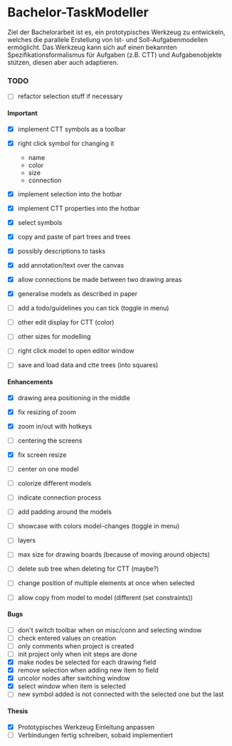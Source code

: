 # Bachelor-TaskModeller

Ziel der Bachelorarbeit ist es, ein prototypisches Werkzeug zu entwickeln, welches die parallele Erstellung von Ist- und Soll-Aufgabenmodellen ermöglicht. Das
Werkzeug kann sich auf einen bekannten Spezifikationsformalismus für Aufgaben (z.B. CTT) und Aufgabenobjekte stützen, diesen aber auch adaptieren.

### TODO
- [ ] refactor selection stuff if necessary
#### Important
- [x] implement CTT symbols as a toolbar
- [x] right click symbol for changing it
  - name
  - color
  - size
  - connection
- [x] implement selection into the hotbar
- [x] implement CTT properties into the hotbar
- [x] select symbols
- [x] copy and paste of part trees and trees
- [x] possibly descriptions to tasks
- [x] add annotation/text over the canvas
- [x] allow connections be made between two drawing areas
- [x] generalise models as described in paper
- [ ] add a todo/guidelines you can tick (toggle in menu)
- [ ] other edit display for CTT (color)
- [ ] other sizes for modelling
- [ ] right click model to open editor window

- [ ] save and load data and ctte trees (into squares)

#### Enhancements
- [x] drawing area positioning in the middle
- [x] fix resizing of zoom
- [x] zoom in/out with hotkeys
- [ ] centering the screens
- [x] fix screen resize
- [ ] center on one model
- [ ] colorize different models
- [ ] indicate connection process
- [ ] add padding around the models

- [ ] showcase with colors model-changes (toggle in menu)
- [ ] layers
- [ ] max size for drawing boards (because of moving around objects)
- [ ] delete sub tree when deleting for CTT (maybe?)
- [ ] change position of multiple elements at once when selected
- [ ] allow copy from model to model (different (set constraints))

#### Bugs
- [ ] don't switch toolbar when on misc/conn and selecting window
- [ ] check entered values on creation
- [ ] only comments when project is created
- [ ] init project only when init steps are done
- [x] make nodes be selected for each drawing field
- [x] remove selection when adding new item to field
- [x] uncolor nodes after switching window
- [x] select window when item is selected
- [ ] new symbol added is not connected with the selected one but the last

#### Thesis
- [x] Prototypisches Werkzeug Einleitung anpassen
- [ ] Verbindungen fertig schreiben, sobald implementiert